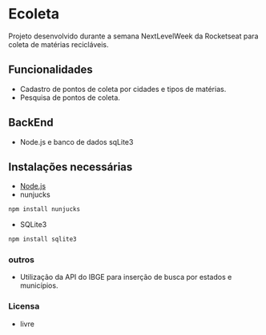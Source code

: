 # Ecoleta
 Projeto desenvolvido durante a semana NextLevelWeek da Rocketseat para coleta de matérias recicláveis.

## Funcionalidades

- Cadastro de pontos de coleta por cidades e tipos de matérias.
- Pesquisa de pontos de coleta. 

## BackEnd

- Node.js e banco de dados sqLite3

## Instalações necessárias

- [Node.js](https://nodejs.org/en/)
- nunjucks
```bash
npm install nunjucks
```
- SQLite3 
```bash
npm install sqlite3
```
### outros 

- Utilização da API do IBGE para inserção de busca por estados e municípios.

### Licensa 
- livre

